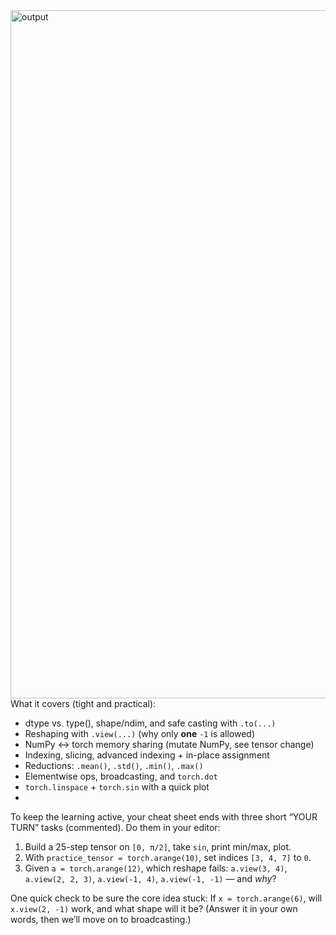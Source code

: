 
<img width="1746" height="1101" alt="output" src="https://github.com/user-attachments/assets/0ef06e97-7c2c-4a1a-9511-b69d2628b9c2" />
What it covers (tight and practical):

* dtype vs. type(), shape/ndim, and safe casting with `.to(...)`
* Reshaping with `.view(...)` (why only **one** `-1` is allowed)
* NumPy ↔️ torch memory sharing (mutate NumPy, see tensor change)
* Indexing, slicing, advanced indexing + in-place assignment
* Reductions: `.mean()`, `.std()`, `.min()`, `.max()`
* Elementwise ops, broadcasting, and `torch.dot`
* `torch.linspace` + `torch.sin` with a quick plot
* 
To keep the learning active, your cheat sheet ends with three short “YOUR TURN” tasks (commented). Do them in your editor:

1. Build a 25-step tensor on `[0, π/2]`, take `sin`, print min/max, plot.
2. With `practice_tensor = torch.arange(10)`, set indices `[3, 4, 7]` to `0`.
3. Given `a = torch.arange(12)`, which reshape fails:
   `a.view(3, 4)`, `a.view(2, 2, 3)`, `a.view(-1, 4)`, `a.view(-1, -1)` — and *why*?

One quick check to be sure the core idea stuck:
If `x = torch.arange(6)`, will `x.view(2, -1)` work, and what shape will it be? (Answer it in your own words, then we’ll move on to broadcasting.)
